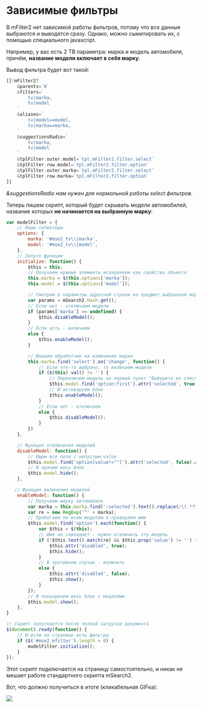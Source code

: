 # Зависимые фильтры

В mFilter2 нет зависимой работы фильтров, потому что все данные выбраются и выводятся сразу. Однако, можно сымитировать их, с помощью специального javascript.

Например, у вас есть 2 ТВ параметра: марка и модель автомобиля, причём, **название модели включает в себя марку**.

Вывод фильтра будет вот такой:

```php
[[!mFilter2?
    &parents=`0`
    &filters=`
        tv|marka,
        tv|model
    `
    &aliases=`
        tv|model==model,
        tv|marka==marka,
    `
    &suggestionsRadio=`
        tv|marka,
        tv|model
    `
    &tplFilter.outer.model=`tpl.mFilter2.filter.select`
    &tplFilter.row.model=`tpl.mFilter2.filter.option`
    &tplFilter.outer.marka=`tpl.mFilter2.filter.select`
    &tplFilter.row.marka=`tpl.mFilter2.filter.option`
]]
```

*&suggestionsRadio нам нужен для нормальной работы select фильтров*.

Теперь пишем скрипт, который будет скрывать модели автомобилей, название которых **не начинается на выбранную марку**:

```javascript
var modelFilter = {
    // Наши селекторы
    options: {
        marka: '#mse2_tv\\|marka',
        model: '#mse2_tv\\|model',
    },
    // Запуск функции
    initialize: function() {
        $this = this;
        // Получаем нужные элементы исохраняем как свойства объекта
        this.marka = $(this.options['marka']);
        this.model = $(this.options['model']);

        // Смотрим в параметры адресной строки на предмет выбранной марки
        var params = mSearch2.Hash.get();
        // Если нет - отключаем модели
        if (params['marka'] == undefined) {
            $this.disableModel();
        }
        // Если есть - включаем
        else {
            $this.enableModel();
        }

        // Вешаем обработчик на изменение марки
        this.marka.find('select').on('change', function() {
            // Если что-то выбрано, то включаем модели
            if ($(this).val() != '') {
                // Переключем модель на первый пункт "Выберите из списка"
                $this.model.find('option:first').attr('selected', true);
                // И активируем блок
                $this.enableModel();
            }
            // Если нет - отключаем
            else {
                $this.disableModel();
            }
        })
    },

    // Функция отключения моделей
    disableModel: function() {
        // Ищем все поля с непустым value
        $this.model.find('option[value!=""]').attr('selected', false).attr('disabled', true);
        // И прячем весь блок
        $this.model.hide();
    },

   // Функция включения моделей
    enableModel: function() {
        // Получаем марку автомобиля
        var marka = this.marka.find(':selected').text().replace(/\(.*?\)$/, '').replace(/\s+$/, '');
        var re = new RegExp('^' + marka);
        // Пробегаем по всем моделям и проверяем имя
        $this.model.find('option').each(function() {
            var $this = $(this);
            // Имя не совпадает - нужно отключить эту модель
            if (!$this.text().match(re) && $this.prop('value') != '') {
                $this.attr('disabled', true);
                $this.hide();
            }
            // В противном случае - включить
            else {
                $this.attr('disabled', false);
                $this.show();
            }
        });
        // И показываем весь блок с моделями
        $this.model.show();
    },
}

// Скрипт запускается после полной загрузки документа
$(document).ready(function() {
    // И если на странице есть фильтры
    if ($('#mse2_mfilter').length > 0) {
        modelFilter.initialize();
    }
});
```

Этот скрипт подключается на страницу самостоятельно, и никак не мешает работе стандартного скрипта mSearch2.

Вот, что должно получиться в итоге (кликабельная GIFка):

[![](https://file.modx.pro/files/4/a/3/4a32ca06fe335d43de148c0faf640e04s.jpg)](https://file.modx.pro/files/4/a/3/4a32ca06fe335d43de148c0faf640e04.gif)
